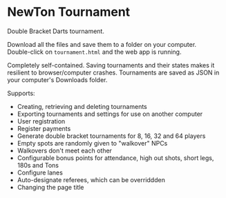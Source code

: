 # NewTon Tournament

Double Bracket Darts tournament.

Download all the files and save them to a folder on your computer.   
Double-click on `tournament.html` and the web app is running.

Completely self-contained. Saving tournaments and their states makes it resilient to browser/computer crashes. Tournaments are saved as JSON in your computer's Downloads folder.

Supports:
- Creating, retrieving and deleting tournaments
- Exporting tournaments and settings for use on another computer
- User registration
- Register payments
- Generate double bracket tournaments for 8, 16, 32 and 64 players
- Empty spots are randomly given to "walkover" NPCs
- Walkovers don't meet each other
- Configurable bonus points for attendance, high out shots, short legs, 180s and Tons
- Configure lanes
- Auto-designate referees, which can be overriddden
- Changing the page title
